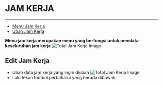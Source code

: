 # JAM KERJA

---

- [Menu Jam Kerja](#menu-jam-kerja)
- [Ubah Jam Kerja](#ubah-jam-kerja)

<a name="menu-jam-kerja"></a>

**Menu jam kerja merupakan menu yang berfungsi untuk mendata keseluruhan jam kerja**
![Total Jam Kerja Image](/dokumentasi/utama/jam-kerja/1.png)

<a name="ubah-jam-kerja"></a>

## Edit Jam Kerja

- Ubah data jam kerja yang ingin diubah
![Total Jam Kerja Image](/dokumentasi/utama/jam-kerja/2.png)
- Lalu tekan tombol perbaharui yang berada dibawah
